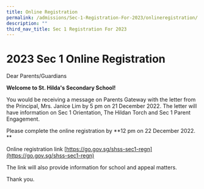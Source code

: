 ```yaml
---
title: Online Registration
permalink: /admissions/Sec-1-Registration-For-2023/onlineregistration/
description: ""
third_nav_title: Sec 1 Registration For 2023
---
```

# 2023 Sec 1 Online Registration
Dear Parents/Guardians

**Welcome to St. Hilda's Secondary School!**

You would be receiving a message on Parents Gateway with the letter from the Principal, Mrs. Janice Lim by 5 pm on 21 December 2022. The letter will have information on Sec 1 Orientation, The Hildan Torch and Sec 1 Parent Engagement.

Please complete the online registration by **12 pm on 22 December 2022. **

Online registration link [https://go.gov.sg/shss-sec1-regn](https://go.gov.sg/shss-sec1-regn)

The link will also provide information for school and appeal matters.

Thank you.